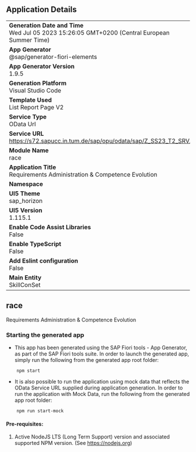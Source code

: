 ## Application Details
|               |
| ------------- |
|**Generation Date and Time**<br>Wed Jul 05 2023 15:26:05 GMT+0200 (Central European Summer Time)|
|**App Generator**<br>@sap/generator-fiori-elements|
|**App Generator Version**<br>1.9.5|
|**Generation Platform**<br>Visual Studio Code|
|**Template Used**<br>List Report Page V2|
|**Service Type**<br>OData Url|
|**Service URL**<br>https://s72.sapucc.in.tum.de/sap/opu/odata/sap/Z_SS23_T2_SRV/
|**Module Name**<br>race|
|**Application Title**<br>Requirements Administration &amp; Competence Evolution|
|**Namespace**<br>|
|**UI5 Theme**<br>sap_horizon|
|**UI5 Version**<br>1.115.1|
|**Enable Code Assist Libraries**<br>False|
|**Enable TypeScript**<br>False|
|**Add Eslint configuration**<br>False|
|**Main Entity**<br>SkillConSet|

## race

Requirements Administration &amp; Competence Evolution

### Starting the generated app

-   This app has been generated using the SAP Fiori tools - App Generator, as part of the SAP Fiori tools suite.  In order to launch the generated app, simply run the following from the generated app root folder:

```
    npm start
```

- It is also possible to run the application using mock data that reflects the OData Service URL supplied during application generation.  In order to run the application with Mock Data, run the following from the generated app root folder:

```
    npm run start-mock
```

#### Pre-requisites:

1. Active NodeJS LTS (Long Term Support) version and associated supported NPM version.  (See https://nodejs.org)


